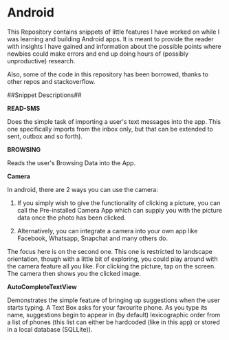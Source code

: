 # Android
This Repository contains snippets of little features I have worked on while I was learning and building Android apps. It is meant to provide the reader with insights I have gained and information about the possible points where newbies could make errors and end up doing hours of (possibly unproductive) research. 

Also, some of the code in this repository has been borrowed, thanks to other repos and stackoverflow.

##Snippet Descriptions##

**READ-SMS**

Does the simple task of importing a user's text messages into the app. This one specifically imports from the inbox only, but that can be extended to sent, outbox and so forth).

**BROWSING**

Reads the user's Browsing Data into the App.

**Camera**

In android, there are 2 ways you can use the camera:

1. If you simply wish to give the functionality of clicking a picture, you can call the Pre-installed Camera App which can supply you with the picture data once the photo has been clicked.

2. Alternatively, you can integrate a camera into your own app like Facebook, Whatsapp, Snapchat and many others do.

The focus here is on the second one. This one is restricted to landscape orientation, though with a little bit of exploring, you could play around with the camera feature all you like. For clicking the picture, tap on the screen. The camera then shows you the clicked image.

**AutoCompleteTextView**

Demonstrates the simple feature of bringing up suggestions when the user starts typing. A Text Box asks for your favourite phone. As you type its name, suggestions begin to appear in (by default) lexicographic order from a list of phones (this list can either be hardcoded (like in this app) or stored in a local database (SQLLite)).
